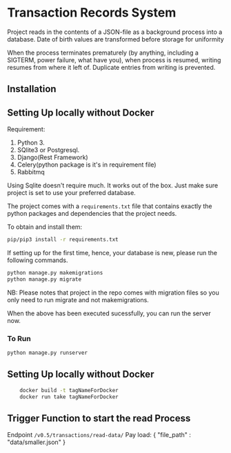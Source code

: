 # Transaction Records System

Project reads in the contents of a JSON-file as a background process into a database. 
Date of birth values are transformed before storage for uniformity

When the process terminates prematurely (by anything, including a SIGTERM, power failure, what have you),  when process is resumed, writing resumes from where it left of. Duplicate entries from writing is prevented.


## Installation

## Setting Up locally without Docker

Requirement:
1. Python 3.
2. SQlite3 or Postgresql.
3. Django(Rest Framework)
4. Celery(python package is it's in requirement file)
5. Rabbitmq

Using Sqlite doesn't require much. It works out of the box. 
Just make sure project is set to use your preferred database. 


The project comes with a `requirements.txt` file that contains exactly the python packages and dependencies that the project needs.

To obtain and install them:

```bash
pip/pip3 install -r requirements.txt
```

If setting up for the first time, hence, your database is new, please run the following commands.


```bash
python manage.py makemigrations
python manage.py migrate
```
NB: Please notes that project in the repo comes with migration files so you only need to run migrate and not makemigrations.  


When the above has been executed sucessfully, you can run the server now. 

### To Run

```bash
python manage.py runserver 
```

## Setting Up locally without Docker
```bash
    docker build -t tagNameForDocker
    docker run take tagNameForDocker
```


## Trigger Function to start the read Process
Endpoint `/v0.5/transactions/read-data/`
Pay load:
{
    "file_path" : "data/smaller.json" 
}